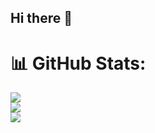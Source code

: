 ## Hi there 👋

# 📊 GitHub Stats:
![](https://github-readme-stats.vercel.app/api?username=01452&theme=radical&hide_border=true&include_all_commits=true&count_private=true)<br/>
![](https://nirzak-streak-stats.vercel.app/?user=01452&theme=radical&hide_border=true)<br/>
![](https://github-readme-stats.vercel.app/api/top-langs/?username=01452&theme=radical&hide_border=true&include_all_commits=false&count_private=false&layout=compact)
